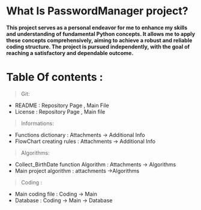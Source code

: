 # What Is PasswordManager project?

**This project serves as a personal endeavor for me to enhance my skills and understanding of fundamental Python concepts. It allows me to apply these concepts comprehensively, aiming to achieve a robust and reliable coding structure. The project is pursued independently, with the goal of reaching a satisfactory and dependable outcome.**

# Table Of contents : 
> Git:
  - README : Repository Page , Main File 
  - License : Repository Page , Main file
> Informations:
  - Functions dictionary : Attachments -> Additional Info
  - FlowChart creating rules : Attachments -> Additional Info
> Algorithms:
  - Collect_BirthDate function Algorithm : Attachments -> Algorithms
  - Main project algorithm : attachments ->Algorithms
> Coding :
  - Main coding file : Coding -> Main
  - Database : Coding -> Main -> Database


